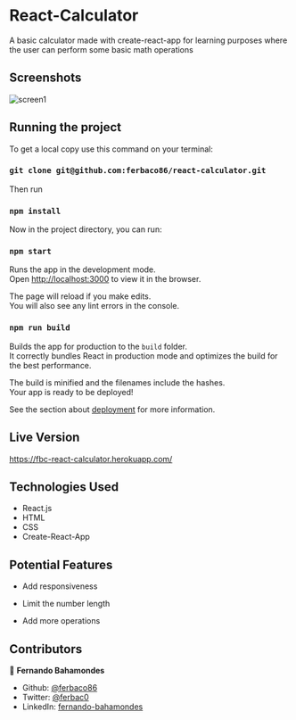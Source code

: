 # React-Calculator
A basic calculator made with create-react-app for learning purposes where the user can perform some basic math operations

## Screenshots
![screen1](https://user-images.githubusercontent.com/52765379/105424503-3f925780-5c26-11eb-9527-7e576cba5b66.png)

## Running the project

To get a local copy use this command on your terminal:

### `git clone git@github.com:ferbaco86/react-calculator.git`

Then run

### `npm install`

Now in the project directory, you can run:

### `npm start`

Runs the app in the development mode.\
Open [http://localhost:3000](http://localhost:3000) to view it in the browser.

The page will reload if you make edits.\
You will also see any lint errors in the console.


### `npm run build`

Builds the app for production to the `build` folder.\
It correctly bundles React in production mode and optimizes the build for the best performance.

The build is minified and the filenames include the hashes.\
Your app is ready to be deployed!

See the section about [deployment](https://facebook.github.io/create-react-app/docs/deployment) for more information.


## Live Version

https://fbc-react-calculator.herokuapp.com/

## Technologies Used

- React.js
- HTML
- CSS
- Create-React-App

## Potential Features

* Add responsiveness

* Limit the number length

* Add more operations 


## Contributors

👤 **Fernando Bahamondes**

- Github: [@ferbaco86](https://github.com/ferbaco86)
- Twitter: [@ferbac0](https://twitter.com/ferbac0)
- LinkedIn: [fernando-bahamondes](https://www.linkedin.com/in/fernando-bahamondes-correa)